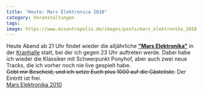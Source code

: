 ```yaml
---
title: "Heute: Mars Elektronica 2010"
category: Veranstaltungen
tags: 
image: https://www.misantropolis.de/images/posts/mars_elektronika_2010.jpg
---
```


Heute Abend ab 21 Uhr findet wieder die alljährliche [**"Mars Elektronika"**](http://www.myspace.com/marselektronica) in der [Kranhalle](http://www.feierwerk.de/locations/kranhalle.html) statt, bei der ich gegen 23 Uhr auftreten werde. Dabei habe ich wieder die Klassiker mit Schwerpunkt Ponyhof, aber auch zwei neue Tracks, die ich vorher noch nie live gespielt habe.  
~~Gebt mir Bescheid, und ich setze Euch plus 1000 auf die Gästeliste.~~ Der Eintritt ist frei.  
[Mars Elektronika 2010](http://www.myspace.com/marselektronica)